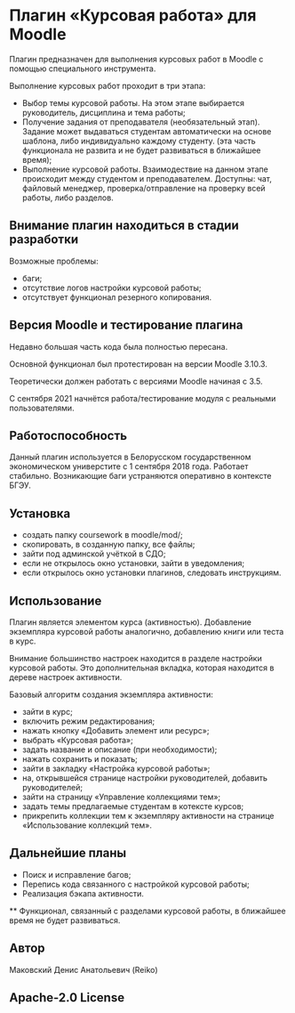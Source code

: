 # Плагин «Курсовая работа» для Moodle
Плагин предназначен для выполнения курсовых работ в Moodle с помощью специального инструмента.

Выполнение курсовых работ проходит в три этапа:
* Выбор темы курсовой работы. На этом этапе выбирается руководитель, дисциплина и тема работы;
* Получение задания от преподавателя (необязательный этап). Задание может выдаваться студентам автоматически на основе шаблона, либо индивидуально каждому студенту. (эта часть функционала не развита и не будет развиваться в ближайшее время); 
* Выполнение курсовой работы. Взаимодествие на данном этапе происходит между студентом и преподавателем. Доступны: чат, файловый менеджер, проверка/отправление на проверку всей работы, либо разделов.

## Внимание плагин находиться в стадии разработки

Возможные проблемы:
* баги;
* отсутствие логов настройки курсовой работы;
* отсутствует функционал резерного копирования.

## Версия Moodle и тестирование плагина

Недавно большая часть кода была полностью пересана.

Основной функционал был протестирован на версии Moodle 3.10.3.

Теоретически должен работать с версиями Moodle начиная с 3.5.

С сентября 2021 начнётся работа/тестирование модуля с реальными пользователями.

## Работоспособность
Данный плагин используется в Белорусском государственном экономическом универстите с 1 сентября 2018 года. Работает стабильно. Возникающие баги устраняются оперативно в контексте БГЭУ.

## Установка
* создать папку coursework в moodle/mod/;
* скопировать, в созданную папку, все файлы;
* зайти под админской учёткой в СДО;
* если не открылось окно установки, зайти в уведомления;
* если открылось окно установки плагинов, следовать инструкциям.

## Использование

Плагин является элементом курса (активностью). Добавление экземпляра курсовой работы аналогично, добавлению книги или теста в курс.

Внимание большинство настроек находится в разделе настройки курсовой работы. Это дополнительная вкладка, которая находится в дереве настроек активности.

Базовый алгоритм создания экземпляра активности:
* зайти в курс;
* включить режим редактирования;
* нажать кнопку «Добавить элемент или ресурс»;
* выбрать «Курсовая работа»;
* задать название и описание (при необходимости);
* нажать сохранить и показать;
* зайти в закладку «Настройка курсовой работы»;
* на, открывшейся странице настройки руководителей, добавить руководителей;
* зайти на страницу «Управление коллекциями тем»;
* задать темы предлагаемые студентам в котексте курсов;
* прикрепить коллекции тем к экземпляру активности на странице «Использование коллекций тем».

## Дальнейшие планы
* Поиск и исправление багов;
* Перепись кода связанного с настройкой курсовой работы;
* Реализация бэкапа активности.

** Функционал, связанный с разделами курсовой работы, в ближайшее время не будет развиваться.

## Автор
Маковский Денис Анатольевич (Reiko)

## Apache-2.0 License 
